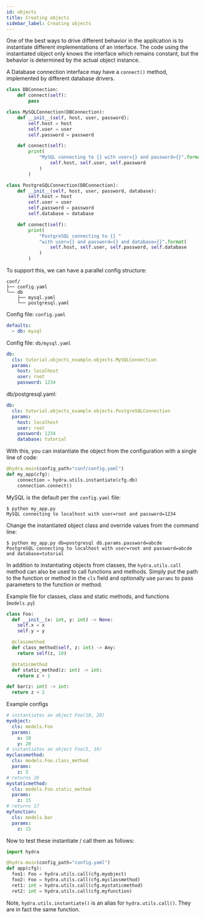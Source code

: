 ```yaml
---
id: objects
title: Creating objects
sidebar_label: Creating objects
---
```

One of the best ways to drive different behavior in the application is to instantiate different implementations of an interface.
The code using the instantiated object only knows the interface which remains constant, but the behavior
is determined by the actual object instance.

A Database connection interface may have a `connect()` method, implemented by different database drivers.

```python
class DBConnection:
    def connect(self):
        pass

class MySQLConnection(DBConnection):
    def __init__(self, host, user, password):
        self.host = host
        self.user = user
        self.password = password

    def connect(self):
        print(
            "MySQL connecting to {} with user={} and password={}".format(
                self.host, self.user, self.password
            )
        )

class PostgreSQLConnection(DBConnection):
    def __init__(self, host, user, password, database):
        self.host = host
        self.user = user
        self.password = password
        self.database = database

    def connect(self):
        print(
            "PostgreSQL connecting to {} "
            "with user={} and password={} and database={}".format(
                self.host, self.user, self.password, self.database
            )
        )
```

To support this, we can have a parallel config structure:
```text
conf/
├── config.yaml
└── db
    ├── mysql.yaml
    └── postgresql.yaml
```

Config file: `config.yaml`
```yaml
defaults:
  - db: mysql
```
Config file: `db/mysql.yaml`
```yaml
db:
  cls: tutorial.objects_example.objects.MySQLConnection
  params:
    host: localhost
    user: root
    password: 1234
```
db/postgresql.yaml:
```yaml
db:
  cls: tutorial.objects_example.objects.PostgreSQLConnection
  params:
    host: localhost
    user: root
    password: 1234
    database: tutorial
```

With this, you can instantiate the object from the configuration with a single line of code:
```python
@hydra.main(config_path="conf/config.yaml")
def my_app(cfg):
    connection = hydra.utils.instantiate(cfg.db)
    connection.connect()
```

MySQL is the default per the `config.yaml` file:
```text
$ python my_app.py
MySQL connecting to localhost with user=root and password=1234
```
Change the instantiated object class and override values from the command line:
```text
$ python my_app.py db=postgresql db.params.password=abcde
PostgreSQL connecting to localhost with user=root and password=abcde and database=tutorial
```

In addition to instantiating objects from classes, the `hydra.utils.call` method can also
be used to call functions and methods.  Simply put the path to the function or method in the
`cls` field and optionally use `params` to pass parameters to the function or method.

Example file for classes, class and static methods, and functions (`models.py`)
```python
class Foo:
  def __init__(x: int, y: int) -> None:
    self.x = x
    self.y = y

  @classmethod
  def class_method(self, z: int) -> Any:
    return self(z, 10)

  @staticmethod
  def static_method(z: int) -> int:
    return z + 1

def bar(z: int) -> int:
  return z + 2
```
Example configs
```yaml
# instantiates an object Foo(10, 20)
myobject:
  cls: models.Foo
  params:
    x: 10
    y: 20
# instantiates an object Foo(5, 10)
myclassmethod:
  cls: models.Foo.class_method
  params:
    z: 5
# returns 16
mystaticmethod:
  cls: models.Foo.static_method
  params:
    z: 15
# returns 17
myfunction:
  cls: models.bar
  params:
    z: 15
```
Now to test these instantiate / call them as follows:
```python
import hydra

@hydra.main(config_path="config.yaml")
def app(cfg):
  foo1: Foo = hydra.utils.call(cfg.myobject)
  foo2: Foo = hydra.utils.call(cfg.myclassmethod)
  ret1: int = hydra.utils.call(cfg.mystaticmethod)
  ret2: int = hydra.utils.call(cfg.myfunction)
```
Note, `hydra.utils.instantiate()` is an alias for `hydra.utils.call()`. They are in fact
the same function.
